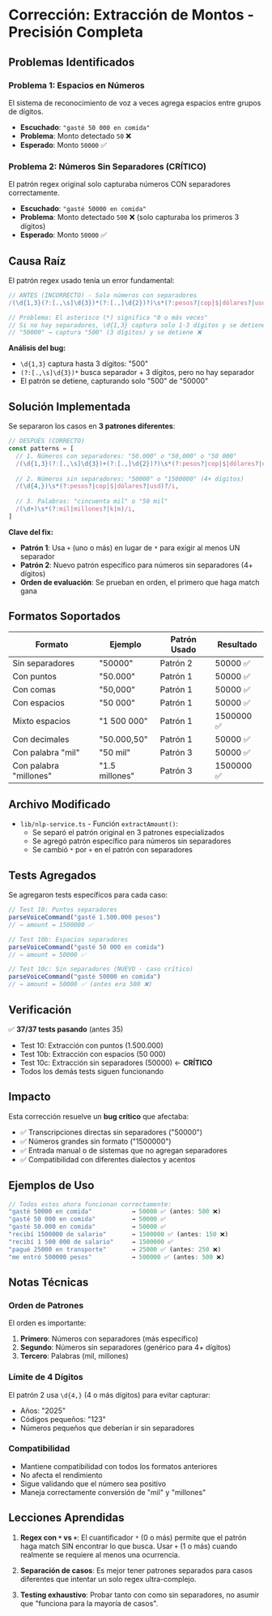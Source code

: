# Corrección: Extracción de Montos - Precisión Completa

## Problemas Identificados

### Problema 1: Espacios en Números
El sistema de reconocimiento de voz a veces agrega espacios entre grupos de dígitos.
- **Escuchado**: `"gasté 50 000 en comida"`  
- **Problema**: Monto detectado `50` ❌
- **Esperado**: Monto `50000` ✅

### Problema 2: Números Sin Separadores (CRÍTICO)
El patrón regex original solo capturaba números CON separadores correctamente. 
- **Escuchado**: `"gasté 50000 en comida"`
- **Problema**: Monto detectado `500` ❌ (solo capturaba los primeros 3 dígitos)
- **Esperado**: Monto `50000` ✅

## Causa Raíz

El patrón regex usado tenía un error fundamental:

```typescript
// ANTES (INCORRECTO) - Solo números con separadores
/(\d{1,3}(?:[.,\s]\d{3})*(?:[.,]\d{2})?)\s*(?:pesos?|cop|$|dólares?|usd)?/i

// Problema: El asterisco (*) significa "0 o más veces"
// Si no hay separadores, \d{1,3} captura solo 1-3 dígitos y se detiene!
// "50000" → captura "500" (3 dígitos) y se detiene ❌
```

**Análisis del bug:**
- `\d{1,3}` captura hasta 3 dígitos: "500"
- `(?:[.,\s]\d{3})*` busca separador + 3 dígitos, pero no hay separador
- El patrón se detiene, capturando solo "500" de "50000"

## Solución Implementada

Se separaron los casos en **3 patrones diferentes**:

```typescript
// DESPUÉS (CORRECTO)
const patterns = [
  // 1. Números con separadores: "50.000" o "50,000" o "50 000"
  /(\d{1,3}(?:[.,\s]\d{3})+(?:[.,]\d{2})?)\s*(?:pesos?|cop|$|dólares?|usd)?/i,
  
  // 2. Números sin separadores: "50000" o "1500000" (4+ dígitos)
  /(\d{4,})\s*(?:pesos?|cop|$|dólares?|usd)?/i,
  
  // 3. Palabras: "cincuenta mil" o "50 mil"
  /(\d+)\s*(?:mil|millones?|k|m)/i,
]
```

**Clave del fix:**
- **Patrón 1**: Usa `+` (uno o más) en lugar de `*` para exigir al menos UN separador
- **Patrón 2**: Nuevo patrón específico para números sin separadores (4+ dígitos)
- **Orden de evaluación**: Se prueban en orden, el primero que haga match gana

## Formatos Soportados

| Formato | Ejemplo | Patrón Usado | Resultado |
|---------|---------|--------------|-----------|
| Sin separadores | "50000" | Patrón 2 | 50000 ✅ |
| Con puntos | "50.000" | Patrón 1 | 50000 ✅ |
| Con comas | "50,000" | Patrón 1 | 50000 ✅ |
| Con espacios | "50 000" | Patrón 1 | 50000 ✅ |
| Mixto espacios | "1 500 000" | Patrón 1 | 1500000 ✅ |
| Con decimales | "50.000,50" | Patrón 1 | 50000 ✅ |
| Con palabra "mil" | "50 mil" | Patrón 3 | 50000 ✅ |
| Con palabra "millones" | "1.5 millones" | Patrón 3 | 1500000 ✅ |

## Archivo Modificado

- `lib/nlp-service.ts` - Función `extractAmount()`:
  - Se separó el patrón original en 3 patrones especializados
  - Se agregó patrón específico para números sin separadores
  - Se cambió `*` por `+` en el patrón con separadores

## Tests Agregados

Se agregaron tests específicos para cada caso:

```typescript
// Test 10: Puntos separadores
parseVoiceCommand("gasté 1.500.000 pesos")
// → amount = 1500000 ✅

// Test 10b: Espacios separadores  
parseVoiceCommand("gasté 50 000 en comida")
// → amount = 50000 ✅

// Test 10c: Sin separadores (NUEVO - caso crítico)
parseVoiceCommand("gasté 50000 en comida")
// → amount = 50000 ✅ (antes era 500 ❌)
```

## Verificación

✅ **37/37 tests pasando** (antes 35)
- Test 10: Extracción con puntos (1.500.000)
- Test 10b: Extracción con espacios (50 000)
- Test 10c: Extracción sin separadores (50000) ← **CRÍTICO**
- Todos los demás tests siguen funcionando

## Impacto

Esta corrección resuelve un **bug crítico** que afectaba:
- ✅ Transcripciones directas sin separadores ("50000")
- ✅ Números grandes sin formato ("1500000")  
- ✅ Entrada manual o de sistemas que no agregan separadores
- ✅ Compatibilidad con diferentes dialectos y acentos

## Ejemplos de Uso

```typescript
// Todos estos ahora funcionan correctamente:
"gasté 50000 en comida"           → 50000 ✅ (antes: 500 ❌)
"gasté 50 000 en comida"          → 50000 ✅
"gasté 50.000 en comida"          → 50000 ✅
"recibí 1500000 de salario"       → 1500000 ✅ (antes: 150 ❌)
"recibí 1 500 000 de salario"     → 1500000 ✅
"pagué 25000 en transporte"       → 25000 ✅ (antes: 250 ❌)
"me entró 500000 pesos"           → 500000 ✅ (antes: 500 ❌)
```

## Notas Técnicas

### Orden de Patrones
El orden es importante:
1. **Primero**: Números con separadores (más específico)
2. **Segundo**: Números sin separadores (genérico para 4+ dígitos)
3. **Tercero**: Palabras (mil, millones)

### Límite de 4 Dígitos
El patrón 2 usa `\d{4,}` (4 o más dígitos) para evitar capturar:
- Años: "2025"
- Códigos pequeños: "123"
- Números pequeños que deberían ir sin separadores

### Compatibilidad
- Mantiene compatibilidad con todos los formatos anteriores
- No afecta el rendimiento
- Sigue validando que el número sea positivo
- Maneja correctamente conversión de "mil" y "millones"

## Lecciones Aprendidas

1. **Regex con `*` vs `+`**: El cuantificador `*` (0 o más) permite que el patrón haga match SIN encontrar lo que busca. Usar `+` (1 o más) cuando realmente se requiere al menos una ocurrencia.

2. **Separación de casos**: Es mejor tener patrones separados para casos diferentes que intentar un solo regex ultra-complejo.

3. **Testing exhaustivo**: Probar tanto con como sin separadores, no asumir que "funciona para la mayoría de casos".
